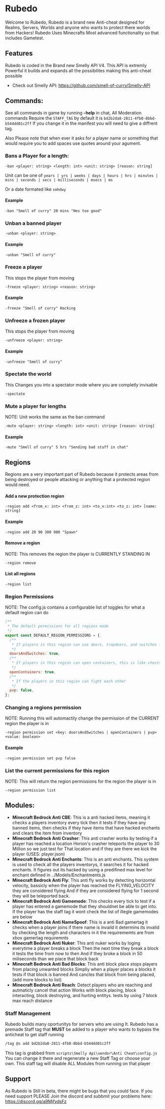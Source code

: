 # Rubedo

Welcome to Rubedo, Rubedo is a brand new Anti-cheat designed for Realms, Servers, Worlds and anyone who wants to protect there worlds from Hackers! Rubedo Uses Minecrafts Most advanced functionality so that includes Gametest.

## Features

Rubedo is coded in the Brand new Smelly API V4. This API is extremly Powerful it builds and expands all the possibilites making this anti-cheat possible

- Check out Smelly API: https://github.com/smell-of-curry/Smelly-API

## Commands:

See all commands in game by running **-help** in chat, All Moderation commands
Require the `STAFF_TAG` by default it is `bd2b2da8-2811-4fb0-8bbd-b544dd01c2ff`
If you change it in the manifest you will need to give a diffrent tag.

Also Please note that when ever it asks for a player name or something
that would require you to add spaces use quotes around your agument.

### Bans a Player for a length:
```
-ban <player: string> <length: int> <unit: string> [reason: string]
```
Unit can be one of `years | yrs | weeks | days | hours | hrs | minutes | mins | seconds | secs | milliseconds | msecs | ms`

Or a date formated like `smhdwy`

#### Example
```
-ban "Smell of curry" 20 mins "Hes too good"
```

### Unban a banned player
```
-unban <player: string>
```
#### Example
```
-unban "Smell of curry"
```

### Freeze a player
This stops the player from moving
```
-freeze <player: string> <reason: string>
```
#### Example
```
-freeze "Smell of curry" Hacking
```
### Unfreeze a frozen player
This stops the player from moving
```
-unfreeze <player: string>
```
#### Example
```
-unfreeze "Smell of curry"
```

### Spectate the world
This Changes you into a spectator mode where you are completly invisable
```
-spectate
```

### Mute a player for lengths
NOTE: Unit works the same as the ban command
```
-mute <player: string> <length: int> <unit: string> [reason: string]
```
#### Example
```
-mute "Smell of curry" 5 hrs "Sending bad stuff in chat"
```

## Regions
Regions are a very important part of Rubedo because it protects
areas from being destroyed or people attacking or anything
that a protected region would need.

#### Add a new protection region
```
-region add <from_x: int> <from_z: int> <to_x:int> <to_z: int> [name: string]
```
#### Example
```
-region add 20 90 300 900 "Spawn"
```

#### Remove a region
NOTE: This removes the region the player is CURRENTLY STANDING IN
```
-region remove
```
#### List all regions
```
-region list
```
### Region Permissions
NOTE: The config.js contains a configurable list of toggles for what 
a default region can do
```js
/**
 * The default permissions for all regions made
 */
export const DEFAULT_REGION_PERMISSIONS = {
  /**
   * If players in this region can use doors, trapdoors, and switches like buttons and levers
   */
  doorsAndSwitches: true,
  /**
   * If players in this region can open containers, this is like chests, furnaces, hoppers, etc
   */
  openContainers: true,
  /**
   * If the players in this region can fight each other
   */
  pvp: false,
};
```
### Changing a regions permission
NOTE: Running this will automactily change the permission of the 
CURRENT region the player is in
```
-region permission set <key: doorsAndSwitches | openContainers | pvp> <value: boolean>
```
#### Example
```
-region permission set pvp false
```
### List the current permissions for this region
NOTE: This will return the region permissions for the region the player is in
```
-region permission list
```

## Modules:

- **Minecraft Bedrock Anti CBE**: This is a anti hacked items, meaning it checks a players inventory every tick then it tests if they have any banned items, then checks if they have items that have hacked enchants and clears the item from inventory
- **Minecraft Bedrock Anti Crasher**: This anti crasher works by testing if a player has reached a location Horion's crasher teleports the player to 30 Million so we just test for That location and if they are there we kick the player (USES: player.json)
- **Minecraft Bedrock Anti Enchants**: This is an anti enchants. This system is used to check all the players inventorys, it searches it for hacked enchants. It figures out its hacked by using a predifined max level for enchant defined in ../Models/Enchantments.js
- **Minecraft Bedrock Anti Fly**: This anti fly works by detecting horizontal velocity, bassicly when the player has reached the FLYING_VELOCITY they are considered flying And if they are considered flying for 1 second they will be teleported back.
- **Minecraft Bedrock Anti Gamemode**: This checks every tick to test if a player has entered a gamemode that they shouldnet be able to get into. If the player has the staff tag it wont check the list of illegle gamemodes are below
- **Minecraft Bedrock Anti NameSpoof**: This is a anti Bad gamertag it checks when a player joins if there name is invaild it determins its invalid by checking the length and characters in it the requirememts are from xbox gamertag requiremnts
- **Minecraft Bedrock Anti Nuker**: This anti nuker works by loging everytime a player breaks a block Then the next time they break a block it tests the time from now to then And if they broke a block in 50 miliseconds than we place that block back
- **Minecraft Bedrock Anti Bad Blocks**: This anti block place stops players from placing unwanted blocks Simpliy when a player places a blocks it tests if that block is banned And cancles that block from being placed, (add more blocks to list)
- **Minecraft Bedrock Anti Reach**: Detect players who are reaching and autmaticly cancel that action Works with block placing, block interacting, block destroying, and hurting entitys. tests by using 7 block max reach distance

### Staff Management

Rubedo builds many oportunitys for servers who are using It. Rubedo has a premade Staff tag that **MUST** be added to a player who wants to bypass the anticheat to get staff running

```bash
/tag @s add bd2b2da8-2811-4fb0-8bbd-b544dd01c2ff
```

This tag is grabbed from `scripts\Smelly Api\vendor\Anti Cheat\config.js` You can change it there and regenerate a new Staff Tag or choose your own. This staff tag will disable ALL Modules from running on that player

## Support

As Rubedo is Still in beta, there might be bugs that you could face. If you need support PLEASE Join the discord and subbmit your problems here: https://discord.gg/a9MjfydsFz
